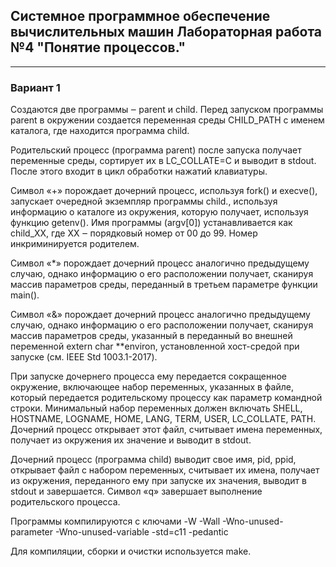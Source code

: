## Системное программное обеспечение вычислительных машин Лабораторная работа №4 "Понятие процессов."

___

### Вариант 1
Создаются две программы ‒ parent и child. Перед запуском программы parent в окружении создается переменная среды CHILD_PATH с именем каталога, где находится программа child.

Родительский процесс (программа parent) после запуска получает переменные среды, сортирует их в LC_COLLATE=C и выводит в stdout. После этого входит в цикл обработки нажатий клавиатуры.

Символ «+» порождает дочерний процесс, используя fork() и execve(), запускает очередной экземпляр программы child., используя информацию о каталоге из окружения, которую получает, используя функцию getenv(). Имя программы (argv[0]) устанавливается как child_XX, где XX ‒ порядковый номер от 00 до 99. Номер инкриминируется родителем.

Символ «*» порождает дочерний процесс аналогично предыдущему случаю, однако информацию о его расположении получает, сканируя массив параметров среды, переданный в третьем параметре функции main().

Символ «&» порождает дочерний процесс аналогично предыдущему случаю, однако информацию о его расположении получает, сканируя массив параметров среды, указанный в переданный во внешней переменной extern char **environ, установленной хост-средой при запуске (см. IEEE Std 1003.1-2017).

При запуске дочернего процесса ему передается сокращенное окружение, включающее набор переменных, указанных в файле, который передается родительскому процессу как параметр командной строки. Минимальный набор переменных должен включать SHELL, HOSTNAME, LOGNAME, HOME, LANG, TERM, USER, LC_COLLATE, PATH. Дочерний процесс открывает этот файл, считывает имена переменных, получает из окружения их значение и выводит в stdout.

Дочерний процесс (программа child) выводит свое имя, pid, ppid, открывает файл с набором переменных, считывает их имена, получает из окружения, переданного ему при запуске их значения, выводит в stdout и завершается.
Символ «q» завершает выполнение родительского процесса.

Программы компилируются с ключами
-W -Wall -Wno-unused-parameter -Wno-unused-variable -std=c11 -pedantic

Для компиляции, сборки и очистки используется make.
